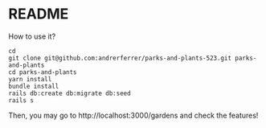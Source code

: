 # README

How to use it?

```
cd
git clone git@github.com:andrerferrer/parks-and-plants-523.git parks-and-plants
cd parks-and-plants
yarn install
bundle install
rails db:create db:migrate db:seed
rails s
```

Then, you may go to http://localhost:3000/gardens and check the features!
